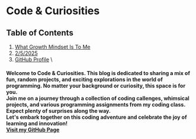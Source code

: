 # **Code & Curiosities**

## Table of Contents
1. [What Growth Mindset Is To Me](growthmindset.md)
2. [2/5/2025](./feb5th2025.md)
3. [GitHub Profile](https://github.com/kadariusclemons) \

#### Welcome to Code & Curiosities. This blog is dedicated to sharing a mix of fun, random projects, and exciting explorations in the world of programming. No matter your background or curiosity, this space is for you. <br> Join me on a journey through a collection of coding callenges, whimsical projects, and various programming assignments from my coding class. Expect plenty of surprises along the way. <br> Let's embark together on this coding adventure and celebrate the joy of learning and innovation! <br> [Visit my GitHub Page](https://github.com/kadariusclemons)